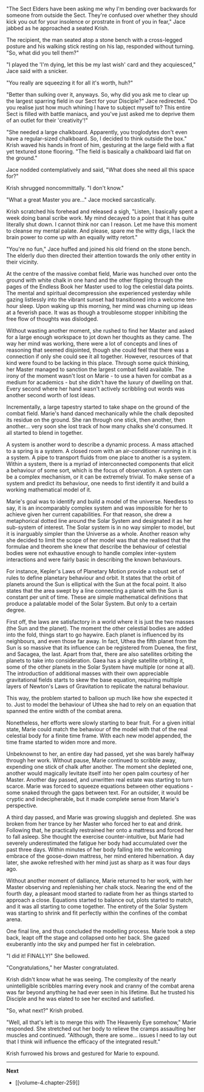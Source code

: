 
"The Sect Elders have been asking me why I'm bending over backwards for someone from outside the Sect. They're confused over whether they should kick you out for your insolence or prostrate in front of you in fear," Jace jabbed as he approached a seated Krish. 

The recipient, the man seated atop a stone bench with a cross-legged posture and his walking stick resting on his lap, responded without turning. "So, what did you tell them?"

"I played the 'I'm dying, let this be my last wish' card and they acquiesced," Jace said with a snicker.

"You really are squeezing it for all it's worth, huh?"

"Better than sulking over it, anyways. So, why did you ask me to clear up the largest sparring field in our Sect for your Disciple?" Jace redirected. "Do you realise just how much whining I have to subject myself to? This entire Sect is filled with battle maniacs, and you've just asked me to deprive them of an outlet for their 'creativity'!"

"She needed a large chalkboard. Apparently, you troglodytes don't even have a regular-sized chalkboard. So, I decided to think outside the box." Krish waved his hands in front of him, gesturing at the large field with a flat yet textured stone flooring. "The field is basically a chalkboard laid flat on the ground."

Jace nodded contemplatively and said, "What does she need all this space for?"

Krish shrugged noncommittally. "I don't know."

"What a great Master you are..." Jace mocked sarcastically.

Krish scratched his forehead and released a sigh, "Listen, I basically spent a week doing banal scribe work. My mind decayed to a point that it has quite literally shut down. I cannot think nor can I reason. Let me have this moment to cleanse my mental palate. And please, spare me the witty digs, I lack the brain power to come up with an equally witty retort."

"You're no fun," Jace huffed and joined his old friend on the stone bench. The elderly duo then directed their attention towards the only other entity in their vicinity.

At the centre of the massive combat field, Marie was hunched over onto the ground with white chalk in one hand and the other flipping through the pages of the Endless Book her Master used to log the celestial data points. The mental and spiritual decompression she experienced yesterday while gazing listlessly into the vibrant sunset had transitioned into a welcome ten-hour sleep. Upon waking up this morning, her mind was churning up ideas at a feverish pace. It was as though a troublesome stopper inhibiting the free flow of thoughts was dislodged.

Without wasting another moment, she rushed to find her Master and asked for a large enough workspace to jot down her thoughts as they came. The way her mind was working, there were a lot of concepts and lines of reasoning that seemed disjointed, though she could feel that there was a connection if only she could see it all together. However, resources of that kind were found to be lacking in this place. Through some quick thinking, her Master managed to sanction the largest combat field available. The irony of the moment wasn't lost on Marie - to use a haven for combat as a medium for academics - but she didn't have the luxury of dwelling on that. Every second where her hand wasn't actively scribbling out words was another second worth of lost ideas.

Incrementally, a large tapestry started to take shape on the ground of the combat field. Marie's hand danced mechanically while the chalk deposited its residue on the ground. She ran through one stick, then another, then another... very soon she lost track of how many chalks she'd consumed. It all started to blend in together.

A system is another word to describe a dynamic process. A mass attached to a spring is a system. A closed room with an air-conditioner running in it is a system. A pipe to transport fluids from one place to another is a system. Within a system, there is a myriad of interconnected components that elicit a behaviour of some sort, which is the focus of observation. A system can be a complex mechanism, or it can be extremely trivial. To make sense of a system and predict its behaviour, one needs to first identify it and build a working mathematical model of it.

Marie's goal was to identify and build a model of the universe. Needless to say, it is an incomparably complex system and was impossible for her to achieve given her current capabilities. For that reason, she drew a metaphorical dotted line around the Solar System and designated it as her sub-system of interest. The Solar system is in no way simpler to model, but it is inarguably simpler than the Universe as a whole. Another reason why she decided to limit the scope of her model was that she realised that the formulae and theorem she knew that describe the behaviour of celestial bodies were not exhaustive enough to handle complex inter-system interactions and were fairly basic in describing the known behaviours.

For instance, Kepler's Laws of Planetary Motion provide a robust set of rules to define planetary behaviour and orbit. It states that the orbit of planets around the Sun is elliptical with the Sun at the focal point. It also states that the area swept by a line connecting a planet with the Sun is constant per unit of time. These are simple mathematical definitions that produce a palatable model of the Solar System. But only to a certain degree.

First off, the laws are satisfactory in a world where it is just the two masses (the Sun and the planet). The moment the other celestial bodies are added into the fold, things start to go haywire. Each planet is influenced by its neighbours, and even those far away. In fact, Uthea the fifth planet from the Sun is so massive that its influence can be registered from Duenea, the first, and Sacagea, the last. Apart from that, there are also satellites orbiting the planets to take into consideration. Gaea has a single satellite orbiting it, some of the other planets in the Solar System have multiple (or none at all). The introduction of additional masses with their own appreciable gravitational fields starts to skew the base equation, requiring multiple layers of Newton's Laws of Gravitation to replicate the natural behaviour.

This way, the problem started to balloon up much like how she expected it to. Just to model the behaviour of Uthea she had to rely on an equation that spanned the entire width of the combat arena.

Nonetheless, her efforts were slowly starting to bear fruit. For a given initial state, Marie could match the behaviour of the model with that of the real celestial body for a finite time frame. With each new model appended, the time frame started to widen more and more.

Unbeknownst to her, an entire day had passed, yet she was barely halfway through her work. Without pause, Marie continued to scribble away, expending one stick of chalk after another. The moment she depleted one, another would magically levitate itself into her open palm courtesy of her Master. Another day passed, and unwritten real estate was starting to turn scarce. Marie was forced to squeeze equations between other equations - some snaked through the gaps between text. For an outsider, it would be cryptic and indecipherable, but it made complete sense from Marie's perspective.

A third day passed, and Marie was growing sluggish and depleted. She was broken from her trance by her Master who forced her to eat and drink. Following that, he practically restrained her onto a mattress and forced her to fall asleep. She thought the exercise counter-intuitive, but Marie had severely underestimated the fatigue her body had accumulated over the past three days. Within minutes of her body falling into the welcoming embrace of the goose-down mattress, her mind entered hibernation. A day later, she awoke refreshed with her mind just as sharp as it was four days ago.

Without another moment of dalliance, Marie returned to her work, with her Master observing and replenishing her chalk stock. Nearing the end of the fourth day, a pleasant mood started to radiate from her as things started to approach a close. Equations started to balance out, plots started to match, and it was all starting to come together. The entirety of the Solar System was starting to shrink and fit perfectly within the confines of the combat arena.

One final line, and thus concluded the modelling process. Marie took a step back, leapt off the stage and collapsed onto her back. She gazed exuberantly into the sky and pumped her fist in celebration.

"I did it! FINALLY!" She bellowed.

"Congratulations," her Master congratulated.

Krish didn't know what he was seeing. The complexity of the nearly unintelligible scribbles marring every nook and cranny of the combat arena was far beyond anything he had ever seen in his lifetime. But he trusted his Disciple and he was elated to see her excited and satisfied.

"So, what next?" Krish probed.

"Well, all that's left is to merge this with The Heavenly Eye somehow," Marie responded. She stretched out her body to relieve the cramps assaulting her muscles and continued. "Although, there are some... issues I need to lay out that I think will influence the efficacy of the integrated result."

Krish furrowed his brows and gestured for Marie to expound.

____

**Next**
* [[volume-4.chapter-259]]